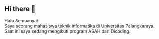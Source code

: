 ## Hi there 👋

Halo Semuanya! <br>
Saya seorang mahasiswa teknik informatika di Universitas Palangkaraya. <br>
Saat ini saya sedang mengikuti program ASAH dari Dicoding. 
<!--
**dickynugrahahasibuan/dickynugrahahasibuan** is a ✨ _special_ ✨ repository because its `README.md` (this file) appears on your GitHub profile.

Here are some ideas to get you started:

- 🔭 I’m currently working on ...
- 🌱 I’m currently learning ...
- 👯 I’m looking to collaborate on ...
- 🤔 I’m looking for help with ...
- 💬 Ask me about ...
- 📫 How to reach me: ...
- 😄 Pronouns: ...
- ⚡ Fun fact: ...
-->
